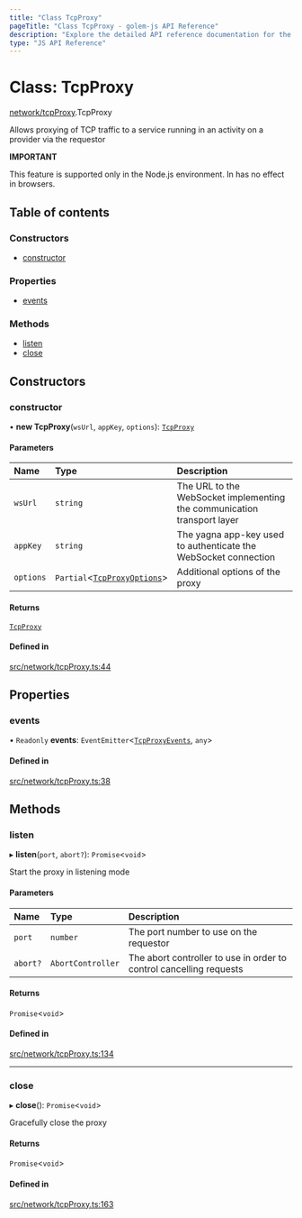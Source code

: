 ```yaml
---
title: "Class TcpProxy"
pageTitle: "Class TcpProxy - golem-js API Reference"
description: "Explore the detailed API reference documentation for the Class TcpProxy within the golem-js SDK for the Golem Network."
type: "JS API Reference"
---
```

# Class: TcpProxy

[network/tcpProxy](../modules/network_tcpProxy).TcpProxy

Allows proxying of TCP traffic to a service running in an activity on a provider via the requestor

**IMPORTANT**

This feature is supported only in the Node.js environment. In has no effect in browsers.

## Table of contents

### Constructors

- [constructor](network_tcpProxy.TcpProxy#constructor)

### Properties

- [events](network_tcpProxy.TcpProxy#events)

### Methods

- [listen](network_tcpProxy.TcpProxy#listen)
- [close](network_tcpProxy.TcpProxy#close)

## Constructors

### constructor

• **new TcpProxy**(`wsUrl`, `appKey`, `options`): [`TcpProxy`](network_tcpProxy.TcpProxy)

#### Parameters

| Name | Type | Description |
| :------ | :------ | :------ |
| `wsUrl` | `string` | The URL to the WebSocket implementing the communication transport layer |
| `appKey` | `string` | The yagna app-key used to authenticate the WebSocket connection |
| `options` | `Partial`\<[`TcpProxyOptions`](../interfaces/network_tcpProxy.TcpProxyOptions)\> | Additional options of the proxy |

#### Returns

[`TcpProxy`](network_tcpProxy.TcpProxy)

#### Defined in

[src/network/tcpProxy.ts:44](https://github.com/golemfactory/golem-js/blob/ed1cf1df/src/network/tcpProxy.ts#L44)

## Properties

### events

• `Readonly` **events**: `EventEmitter`\<[`TcpProxyEvents`](../interfaces/network_tcpProxy.TcpProxyEvents), `any`\>

#### Defined in

[src/network/tcpProxy.ts:38](https://github.com/golemfactory/golem-js/blob/ed1cf1df/src/network/tcpProxy.ts#L38)

## Methods

### listen

▸ **listen**(`port`, `abort?`): `Promise`\<`void`\>

Start the proxy in listening mode

#### Parameters

| Name | Type | Description |
| :------ | :------ | :------ |
| `port` | `number` | The port number to use on the requestor |
| `abort?` | `AbortController` | The abort controller to use in order to control cancelling requests |

#### Returns

`Promise`\<`void`\>

#### Defined in

[src/network/tcpProxy.ts:134](https://github.com/golemfactory/golem-js/blob/ed1cf1df/src/network/tcpProxy.ts#L134)

___

### close

▸ **close**(): `Promise`\<`void`\>

Gracefully close the proxy

#### Returns

`Promise`\<`void`\>

#### Defined in

[src/network/tcpProxy.ts:163](https://github.com/golemfactory/golem-js/blob/ed1cf1df/src/network/tcpProxy.ts#L163)
